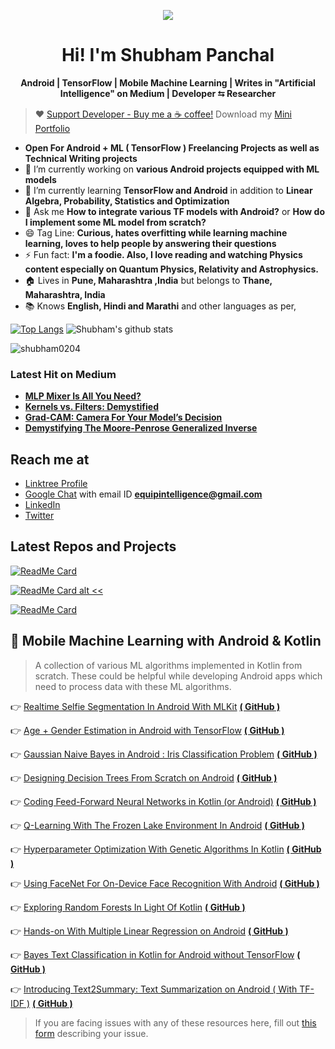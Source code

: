 
<p align="center">
  
  <img src="https://github.com/shubham0204/shubham0204/blob/master/banner_image.jpg?raw=true"/>

</p>

<h1 align="center">Hi! I'm Shubham Panchal</h1>

<p align="center">
<b>Android | TensorFlow | Mobile Machine Learning | Writes in "Artificial Intelligence" on Medium | Developer ⮀ Researcher</b>
</p>

> ♥ [Support Developer - Buy me a ☕ coffee!](https://paypal.me/ShubhamPanchalDev)
> Download my [Mini Portfolio](https://github.com/shubham0204/shubham0204/raw/master/Portfolio_mini.pdf)

- **Open For Android + ML ( TensorFlow ) Freelancing Projects as well as Technical Writing projects**
- 🔭 I’m currently working on **various Android projects equipped with ML models**
- 🌱 I’m currently learning **TensorFlow and Android** in addition to **Linear Algebra, Probability, Statistics and Optimization**
- 💬 Ask me **How to integrate various TF models with Android?** or **How do I implement some ML model from scratch?**
- 😄 Tag Line: **Curious, hates overfitting while learning machine learning, loves to help people by answering their questions**
- ⚡ Fun fact: **I'm a foodie. Also, I love reading and watching Physics content especially on Quantum Physics, Relativity and Astrophysics.**
- 🏠 Lives in **Pune, Maharashtra ,India** but belongs to **Thane, Maharashtra, India**
- 📚 Knows **English, Hindi and Marathi** and other languages as per,

[![Top Langs](https://github-readme-stats.vercel.app/api/top-langs/?username=shubham0204&layout=compact)](https://github.com/anuraghazra/github-readme-stats)
<img src="https://github-readme-stats.vercel.app/api?username=shubham0204&count_private=true&show_icons=true&theme=light" alt="Shubham's github stats"/>

<p align="left"><img src="https://komarev.com/ghpvc/?username=shubham0204&label=Profile%20views&color=0e75b6&style=flat"
                     alt="shubham0204"/></p>
                     
                     

### Latest Hit on Medium

- [**MLP Mixer Is All You Need?**](https://towardsdatascience.com/mlp-mixer-is-all-you-need-20dbc7587fe4)
- [**Kernels vs. Filters: Demystified**](https://pub.towardsai.net/kernels-vs-filters-demystified-1fd594e1c38d)
- [**Grad-CAM: Camera For Your Model’s Decision**](https://towardsdatascience.com/grad-cam-camera-for-your-models-decision-1ef69aae8fe7)
- [**Demystifying The Moore-Penrose Generalized Inverse**](https://www.cantorsparadise.com/demystifying-the-moore-penrose-generalized-inverse-a1b989a1dd49)

## Reach me at

- [Linktree Profile](https://linktr.ee/shubham0204)
- [Google Chat](https://mail.google.com/chat) with email ID **equipintelligence@gmail.com**
- [LinkedIn](https://www.linkedin.com/in/shubham-panchal-82ba92160/)
- [Twitter](https://twitter.com/im_mobileML_dev)

## Latest Repos and Projects 

[![ReadMe Card](https://github-readme-stats.vercel.app/api/pin/?username=shubham0204&repo=Age-Gender_Estimation_TF-Android)](https://github.com/anuraghazra/github-readme-stats)

[![ReadMe Card alt <<](https://github-readme-stats.vercel.app/api/pin/?username=shubham0204&repo=QLearning_With_FrozenLakeEnv_Android)](https://github.com/anuraghazra/github-readme-stats)

[![ReadMe Card](https://github-readme-stats.vercel.app/api/pin/?username=shubham0204&repo=FaceRecognition_With_FaceNet_Android)](https://github.com/anuraghazra/github-readme-stats)

## 📱 Mobile Machine Learning with Android & Kotlin

> A collection of various ML algorithms implemented in Kotlin from scratch. These could be helpful while developing Android apps which need to process data with these ML algorithms.

👉 [Realtime Selfie Segmentation In Android With MLKit](https://proandroiddev.com/realtime-selfie-segmentation-in-android-with-mlkit-38637c8502ba) **[ ( GitHub ) ](https://github.com/shubham0204/MLKit_Selfie_Segmentation_Android)**

👉 [Age + Gender Estimation in Android with TensorFlow](https://towardsdatascience.com/detecting-age-and-gender-with-tf-lite-on-android-33997eed6c25) **[  ( GitHub ) ](https://github.com/shubham0204/Age-Gender_Estimation_TF-Android)**

👉 [Gaussian Naive Bayes in Android : Iris Classification Problem](https://heartbeat.fritz.ai/implementing-the-gaussian-naive-bayes-classifier-in-android-67746b69d1b1) **[  ( GitHub ) ](https://github.com/shubham0204/GaussianNaiveBayes_Android_App)**

👉  [Designing Decision Trees From Scratch on Android](https://becominghuman.ai/designing-decision-trees-from-scratch-on-android-68bf7ee0d01a) **[  ( GitHub ) ](https://github.com/shubham0204/Decision_Tree_On_Android/tree/master/decision_trees_kotlin)**
 
👉  [Coding Feed-Forward Neural Networks in Kotlin (or Android)](https://heartbeat.fritz.ai/coding-feed-foward-neural-networks-in-kotlin-or-android-b93efd47538f) **[  ( GitHub ) ](https://github.com/shubham0204/Feedforward_Neural_Network_Kotlin)**

👉  [Q-Learning With The Frozen Lake Environment In Android](https://heartbeat.fritz.ai/q-learning-with-the-frozen-lake-environment-in-android-937cf48dcc52) **[  ( GitHub ) ](https://github.com/shubham0204/QLearning_With_FrozenLakeEnv_Android)**

👉  [Hyperparameter Optimization With Genetic Algorithms In Kotlin](https://heartbeat.fritz.ai/hyperparameter-optimization-with-genetic-algorithms-in-kotlin-75e9c5a1e5ab) **[  ( GitHub ) ](https://github.com/shubham0204/NN_GeneticAlgo_Optimization_Kotlin)**

👉  [Using FaceNet For On-Device Face Recognition With Android](https://towardsdatascience.com/using-facenet-for-on-device-face-recognition-with-android-f84e36e19761) **[  ( GitHub ) ](https://github.com/shubham0204/FaceRecognition_With_FaceNet_Android)**
 
👉  [Exploring Random Forests In Light Of Kotlin](https://heartbeat.fritz.ai/exploring-random-forests-in-the-light-of-kotlin-250210793248) **[  ( GitHub ) ](https://github.com/shubham0204/Decision_Tree_On_Android/tree/master/random_forests_kotlin)**

👉  [Hands-on With Multiple Linear Regression on Android](https://becominghuman.ai/hands-on-with-multiple-linear-regression-on-android-723a29e4f690) **[  ( GitHub ) ](https://github.com/shubham0204/Linear_Regression_with_Kotlin_Android)**

👉  [Bayes Text Classification in Kotlin for Android without TensorFlow](https://towardsdatascience.com/bayes-text-classification-in-kotlin-for-android-without-tensorflow-d10f1247c23d) **[  ( GitHub ) ](https://github.com/shubham0204/Bayes_Text_Classifier_with_Kotlin)**

👉  [Introducing Text2Summary: Text Summarization on Android ( With TF-IDF )](https://towardsdatascience.com/spam-classification-in-android-with-tensorflow-lite-cde417e81260) **[  ( GitHub ) ](https://github.com/shubham0204/Text2Summary-Android)**

> If you are facing issues with any of these resources here, fill out [this form](https://forms.gle/6dbLZdmnBZjE99Bx5) describing your issue.
